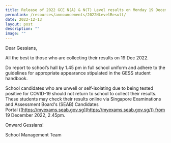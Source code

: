 ```yaml
---
title: Release of 2022 GCE N(A) & N(T) Level results on Monday 19 December 2022
permalink: /resources/announcements/2022NLevelResult/
date: 2022-12-13
layout: post
description: ""
image: ""
---
```

Dear Gessians,

All the best to those who are collecting their results on 19 Dec 2022.  

Do report to school’s hall by 1.45 pm in full school uniform and adhere to the guidelines for appropriate appearance stipulated in the GESS student handbook.

School candidates who are unwell or self-isolating due to being tested positive for COVID-19 should not return to school to collect their results. These students may check their results online via Singapore Examinations and Assessment Board's (SEAB) Candidates Portal ([https://myexams.seab.gov.sg](https://myexams.seab.gov.sg/)) from 19 December 2022, 2.45pm.

Onward Gessians!

School Management Team